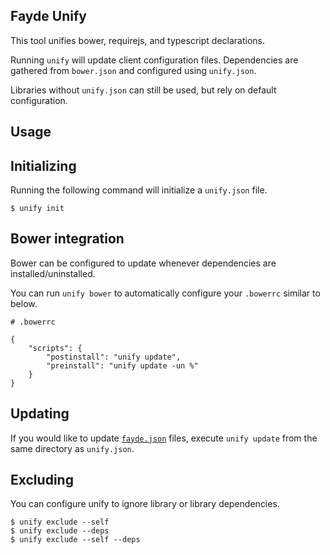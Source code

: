 ## Fayde Unify

This tool unifies bower, requirejs, and typescript declarations.

Running `unify` will update client configuration files.  Dependencies are gathered from `bower.json` and configured using `unify.json`.

Libraries without `unify.json` can still be used, but rely on default configuration.

## Usage

## Initializing

Running the following command will initialize a `unify.json` file.

```
$ unify init
```

## Bower integration

Bower can be configured to update whenever dependencies are installed/uninstalled.

You can run `unify bower` to automatically configure your `.bowerrc` similar to below.

```
# .bowerrc

{
    "scripts": {
        "postinstall": "unify update",
        "preinstall": "unify update -un %"
    }
}

```

## Updating

If you would like to update [`fayde.json`](https://github.com/bsick7/fayde/wiki/Fayde.json) files, execute `unify update` from the same directory as `unify.json`.

## Excluding

You can configure unify to ignore library or library dependencies.

```
$ unify exclude --self
$ unify exclude --deps
$ unify exclude --self --deps
```